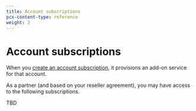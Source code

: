 ```yaml
---
title: Account subscriptions
pcx-content-type: reference
weight: 2
---
```


# Account subscriptions

When you [create an account subscription](/tenant/how-to/manage-subscriptions/#account-subscriptions), it provisions an add-on service for that account.

As a partner (and based on your reseller agreement), you may have access to the following subscriptions.

TBD
